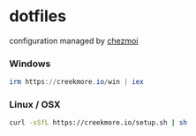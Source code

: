 # dotfiles

configuration managed by [chezmoi](https://www.chezmoi.io/)

### Windows
```powershell
irm https://creekmore.io/win | iex
```

### Linux / OSX
```bash
curl -sSfL https://creekmore.io/setup.sh | sh
```